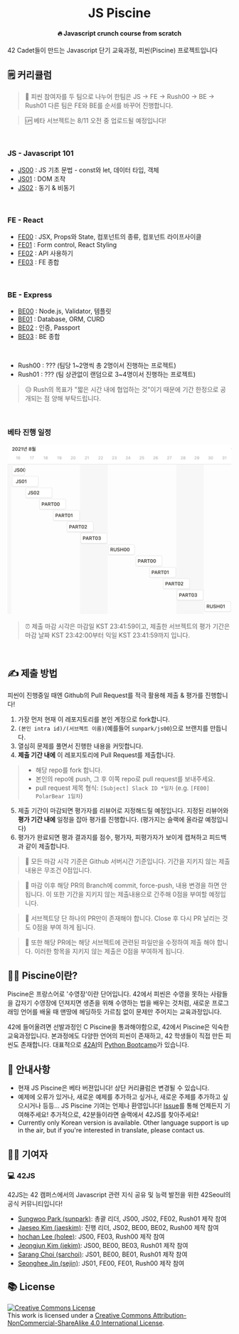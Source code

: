 <h1 align="center">JS Piscine</h1>
<h4 align="center">🔥 Javascript crunch course from scratch</h4>

42 Cadet들이 만드는 Javascript 단기 교육과정, 피씬(Piscine) 프로젝트입니다<br>

## 🗒 커리큘럼

> 🏃 피씬 참여자를 두 팀으로 나누어 한팀은 JS -> FE -> Rush00 -> BE -> Rush01 다른 팀은 FE와 BE를 순서를 바꾸어 진행합니다.

> 🆙 베타 서브젝트는 8/11 오전 중 업로드될 예정입니다!

<br>

### JS - Javascript 101
* [JS00](js00) : JS 기초 문법 - const와 let, 데이터 타입, 객체
* [JS01](js01) : DOM 조작
* [JS02](js02) : 동기 & 비동기

<br>

### FE - React
* [FE00](fe00) : JSX, Props와 State, 컴포넌트의 종류, 컴포넌트 라이프사이클
* [FE01](fe01) : Form control, React Styling
* [FE02](fe02) : API 사용하기
* [FE03](fe03) : FE 종합

<br>

### BE - Express
* [BE00](be00) : Node.js, Validator, 템플릿
* [BE01](be01) : Database, ORM, CURD
* [BE02](be02) : 인증, Passport
* [BE03](be03) : BE 종합

<br>

* Rush00 : ??? (팀당 1~2명씩 총 2명이서 진행하는 프로젝트)
* Rush01 : ??? (팀 상관없이 랜덤으로 3~4명이서 진행하는 프로젝트)

> 😥 Rush의 목표가 "짧은 시간 내에 협업하는 것"이기 때문에 기간 한정으로 공개되는 점 양해 부탁드립니다.

<br>

### 베타 진행 일정
![베타 진행 일정](images/beta_schedule.png)

> ⏰ 제출 마감 시각은 마감일 KST 23:41:59이고, 제출한 서브젝트의 평가 기간은 마감 날짜 KST 23:42:00부터 익일 KST 23:41:59까지 입니다.

<br>

## ✍️ 제출 방법
피씬이 진행중일 때엔 Github의 Pull Request를 적극 활용해 제출 & 평가를 진행합니다!

1. 가장 먼저 현재 이 레포지토리를 본인 계정으로 fork합니다.
2. `(본인 intra id)/(서브젝트 이름)`(예를들어 `sunpark/js00`)으로 브랜치를 만듭니다.
3. 열심히 문제를 풀면서 진행한 내용을 커밋합니다.
4. **제출 기간 내에** 이 레포지토리에 Pull Request를 제출합니다.
  > - 해당 repo를 fork 합니다.
  > - 본인의 repo에 push, 그 후 이쪽 repo로 pull request를 보내주세요.
  > - pull request 제목 형식: `[Subject] Slack ID *일차` (e.g. `[FE00] PolarBear 1일차`)
5. 제출 기간이 마감되면 평가자를 리뷰어로 지정해드릴 예정입니다. 지정된 리뷰어와 **평가 기간 내에** 일정을 잡아 평가를 진행합니다. (평가지는 슬랙에 올라갈 예정입니다)
6. 평가가 완료되면 평과 결과지를 점수, 평가자, 피평가자가 보이게 캡쳐하고 피드백과 같이 제출합니다.

> 🚨 모든 마감 시각 기준은 Github 서버시간 기준입니다. 기간을 지키지 않는 제출내용은 무조건 0점입니다.

> 🚨 마감 이후 해당 PR의 Branch에 commit, force-push, 내용 변경을 하면 안됩니다. 이 또한 기간을 지키지 않는 제출내용으로 간주해 0점을 부여할 예정입니다.

> 🚨 서브젝트당 단 하나의 PR만이 존재해야 합니다. Close 후 다시 PR 날리는 것도 0점을 부여 하게 됩니다.

> 🚨 또한 해당 PR에는 해당 서브젝트에 관련된 파일만을 수정하여 제출 해야 합니다. 이러한 항목을 지키지 않는 제출은 0점을 부여하게 됩니다.

## 🏊‍♀️ Piscine이란?

Piscine은 프랑스어로 '수영장'이란 단어입니다. 42에서 피씬은 수영을 못하는 사람들을 갑자기 수영장에 던져지면 생존을 위해 수영하는 법을 배우는 것처럼, 새로운 프로그래밍 언어를 배울 때 맨땅에 헤딩하듯 가르침 없이 문제만 주어지는 교육과정입니다.

42에 들어올려면 선발과정인 C Piscine을 통과해야함으로, 42에서 Piscine은 익숙한 교육과정입니다. 본과정에도 다양한 언어의 피씬이 존재하고, 42 학생들이 직접 만든 피씬도 존재합니다. 대표적으로 [42AI](https://github.com/42-AI)의 [Python Bootcamp](https://github.com/42-AI/bootcamp_python)가 있습니다.

## 📢 안내사항

- 현재 JS Piscine은 베타 버젼입니다! 상단 커리큘럼은 변경될 수 있습니다.
- 예제에 오류가 있거나, 새로운 예제를 추가하고 싶거나, 새로운 주제를 추가하고 싶으시거나 등등... JS Piscine 기여는 언제나 환영입니다! [Issue](https://github.com/42js/piscine/issues)를 통해 언제든지 기여해주세요! 추가적으로, 42분들이라면 슬랙에서 42JS를 찾아주세요!
- Currently only Korean version is available. Other language support is up in the air, but if you're interested in translate, please contact us.

## 🧑‍💻 기여자

### 💻 42JS
42JS는 42 캠퍼스에서의 Javascript 관련 지식 공유 및 능력 발전을 위한 42Seoul의 공식 커뮤니티입니다!

- [Sungwoo Park (sunpark)](https://github.com/cos18): 총괄 리더, JS00, JS02, FE02, Rush01 제작 참여
- [Jaeseo Kim (jaeskim)](https://github.com/JaeSeoKim): 진행 리더, JS02, BE00, BE02, Rush00 제작 참여
- [hochan Lee (holee)](https://github.com/hochan222): JS00, FE03, Rush00 제작 참여
- [Jeongjun Kim (jekim)](https://github.com/Two-Jay): JS00, BE00, BE03, Rush01 제작 참여
- [Sarang Choi (sarchoi)](https://github.com/srngch): JS01, BE00, BE01, Rush01 제작 참여
- [Seonghee Jin (sejin)](https://github.com/MichelleJin12): JS01, FE00, FE01, Rush00 제작 참여

## 📚 License
<a rel="license" href="http://creativecommons.org/licenses/by-nc-sa/4.0/"><img alt="Creative Commons License" style="border-width:0" src="https://i.creativecommons.org/l/by-nc-sa/4.0/88x31.png" /></a><br />This work is licensed under a <a rel="license" href="http://creativecommons.org/licenses/by-nc-sa/4.0/">Creative Commons Attribution-NonCommercial-ShareAlike 4.0 International License</a>.
